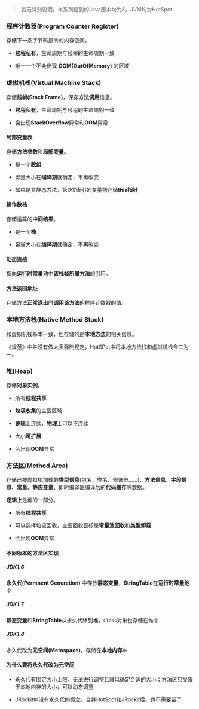 > 若无特别说明，本系列提到的Java版本均为8，JVM均为HotSpot

### 程序计数器(Program Counter Register)
存储下一条字节码指令的内存空间。

- **线程私有**，生命周期与线程的生命周期一致

- 唯一一个不会出现 **OOM(OutOfMemory)** 的区域

### 虚拟机栈(Virtual Machine Stack)
存储**栈帧(Stack Frame)**，保存**方法调用**信息。

- **线程私有**，生命周期与线程的生命周期一致

- 会出现**StackOverflow**异常和**OOM**异常

#### 局部变量表
存储**方法参数**和**局部变量**。

- 是一个**数组**

- 容量大小在**编译期**就确定，不再改变

- 如果是非静态方法，第0位索引的变量槽存储**this指针**

#### 操作数栈
存储运算的**中间结果**。

- 是一个**栈**

- 容量大小在**编译期**就确定，不再改变

#### 动态连接
指向**运行时常量池**中**该栈帧所属方法**的引用。

#### 方法返回地址
存储方法**正常退出**时**调用该方法**的程序计数器的值。

### 本地方法栈(Native Method Stack)
和虚拟机栈基本一致，但存储的是**本地方法**的相关信息。

《规范》中并没有做太多强制规定，HotSPot中将本地方法栈和虚拟机栈合二为一。

### 堆(Heap)
存储**对象实例**。

- 所有**线程共享**

- **垃圾收集**的主要区域

- **逻辑**上连续，**物理**上可以不连续

- 大小**可扩展**

- 会出现**OOM**异常

### 方法区(Method Area)
存储已被虚拟机加载的**类型信息**(包名、类名、修饰符……)、**方法信息**、**字段信息**、**常量**、**静态变量**、即时编译器编译后的**代码缓存**等数据。

**逻辑上**是堆的一部分。

- 所有**线程共享**

- 可以选择垃圾回收，主要回收目标是**常量池回收**和**类型卸载**

- 会出现**OOM**异常

#### 不同版本的方法区实现
##### JDK1.6
**永久代(Permnent Generation)** 中存放**静态变量**，**StringTable**在**运行时常量池**中

##### JDK1.7
**静态变量**和**StringTable**从永久代移到**堆**，`Class`对象也存储在堆中

##### JDK1.8
永久代改为**元空间(Metaspace)**，存储在**本地内存**中

#### 为什么要将永久代改为元空间
- 永久代有固定大小上限，无法进行调整且难以确定合适的大小；方法区只受限于本地内存的大小，可以动态调整

- JRockit中没有永久代的概念，合并HotSpot和JRockit后，也不需要留了
